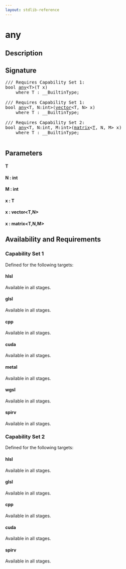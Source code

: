 ```yaml
---
layout: stdlib-reference
---
```


# any

## Description





## Signature 

<pre>
/// Requires Capability Set 1:
<span class="code_keyword">bool</span> <a href="/stdlib-reference/global-decls/any">any</a>&lt;T&gt;(T <span class='code_param'>x</span>)
    <span class='code_keyword'>where</span> T : __BuiltinType;

/// Requires Capability Set 1:
<span class="code_keyword">bool</span> <a href="/stdlib-reference/global-decls/any">any</a>&lt;T, N:<span class="code_keyword">int</span>&gt;(<a href="/stdlib-reference/types/vector/index" class="code_type">vector</a>&lt;T, N&gt; <span class='code_param'>x</span>)
    <span class='code_keyword'>where</span> T : __BuiltinType;

/// Requires Capability Set 2:
<span class="code_keyword">bool</span> <a href="/stdlib-reference/global-decls/any">any</a>&lt;T, N:<span class="code_keyword">int</span>, M:<span class="code_keyword">int</span>&gt;(<a href="/stdlib-reference/types/matrix/index" class="code_type">matrix</a>&lt;<a href="/stdlib-reference/types/matrix/T" class="code_type">T</a>, N, M&gt; <span class='code_param'>x</span>)
    <span class='code_keyword'>where</span> T : __BuiltinType;

</pre>

## Parameters

#### T
#### N : int
#### M : int
#### x : T
#### x : vector\<T,N\>
#### x : matrix\<T,N,M\>

## Availability and Requirements

### Capability Set 1

Defined for the following targets:

#### hlsl
Available in all stages.

#### glsl
Available in all stages.

#### cpp
Available in all stages.

#### cuda
Available in all stages.

#### metal
Available in all stages.

#### wgsl
Available in all stages.

#### spirv
Available in all stages.


### Capability Set 2

Defined for the following targets:

#### hlsl
Available in all stages.

#### glsl
Available in all stages.

#### cpp
Available in all stages.

#### cuda
Available in all stages.

#### spirv
Available in all stages.



